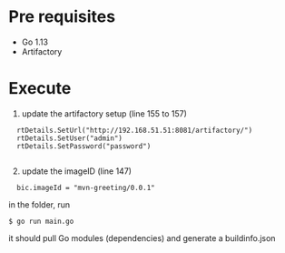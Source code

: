 # Pre requisites 

* Go 1.13
* Artifactory 

# Execute

1. update the artifactory setup (line 155 to 157)

```
  rtDetails.SetUrl("http://192.168.51.51:8081/artifactory/")
  rtDetails.SetUser("admin")
  rtDetails.SetPassword("password")


```

2. update the imageID (line 147) 

```
  bic.imageId = "mvn-greeting/0.0.1"
```

in the folder, run 

```
$ go run main.go
```
it should pull Go modules (dependencies) and generate a buildinfo.json

